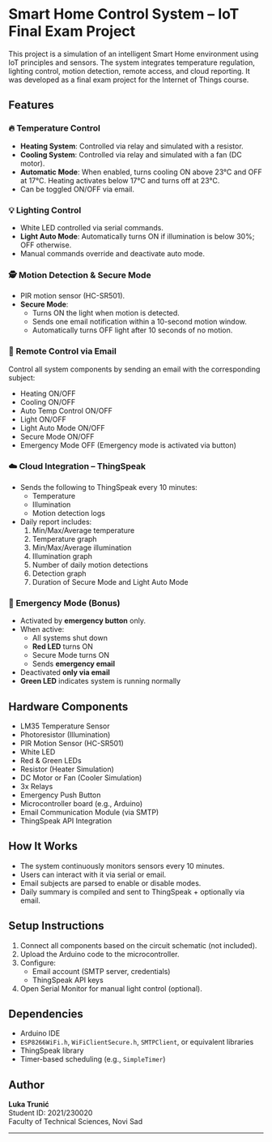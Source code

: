# Smart Home Control System – IoT Final Exam Project

This project is a simulation of an intelligent Smart Home environment using IoT principles and sensors. The system integrates temperature regulation, lighting control, motion detection, remote access, and cloud reporting. It was developed as a final exam project for the Internet of Things course.

## Features

### 🔥 Temperature Control
- **Heating System**: Controlled via relay and simulated with a resistor.
- **Cooling System**: Controlled via relay and simulated with a fan (DC motor).
- **Automatic Mode**: When enabled, turns cooling ON above 23°C and OFF at 17°C. Heating activates below 17°C and turns off at 23°C.
- Can be toggled ON/OFF via email.

### 💡 Lighting Control
- White LED controlled via serial commands.
- **Light Auto Mode**: Automatically turns ON if illumination is below 30%; OFF otherwise.
- Manual commands override and deactivate auto mode.

### 🕵️ Motion Detection & Secure Mode
- PIR motion sensor (HC-SR501).
- **Secure Mode**:
  - Turns ON the light when motion is detected.
  - Sends one email notification within a 10-second motion window.
  - Automatically turns OFF light after 10 seconds of no motion.

### 📧 Remote Control via Email
Control all system components by sending an email with the corresponding subject:
- Heating ON/OFF
- Cooling ON/OFF
- Auto Temp Control ON/OFF
- Light ON/OFF
- Light Auto Mode ON/OFF
- Secure Mode ON/OFF
- Emergency Mode OFF (Emergency mode is activated via button)

### ☁️ Cloud Integration – ThingSpeak
- Sends the following to ThingSpeak every 10 minutes:
  - Temperature
  - Illumination
  - Motion detection logs
- Daily report includes:
  1. Min/Max/Average temperature
  2. Temperature graph
  3. Min/Max/Average illumination
  4. Illumination graph
  5. Number of daily motion detections
  6. Detection graph
  7. Duration of Secure Mode and Light Auto Mode

### 🚨 Emergency Mode (Bonus)
- Activated by **emergency button** only.
- When active:
  - All systems shut down
  - **Red LED** turns ON
  - Secure Mode turns ON
  - Sends **emergency email**
- Deactivated **only via email**
- **Green LED** indicates system is running normally

## Hardware Components

- LM35 Temperature Sensor
- Photoresistor (Illumination)
- PIR Motion Sensor (HC-SR501)
- White LED
- Red & Green LEDs
- Resistor (Heater Simulation)
- DC Motor or Fan (Cooler Simulation)
- 3x Relays
- Emergency Push Button
- Microcontroller board (e.g., Arduino)
- Email Communication Module (via SMTP)
- ThingSpeak API Integration

## How It Works

- The system continuously monitors sensors every 10 minutes.
- Users can interact with it via serial or email.
- Email subjects are parsed to enable or disable modes.
- Daily summary is compiled and sent to ThingSpeak + optionally via email.

## Setup Instructions

1. Connect all components based on the circuit schematic (not included).
2. Upload the Arduino code to the microcontroller.
3. Configure:
   - Email account (SMTP server, credentials)
   - ThingSpeak API keys
4. Open Serial Monitor for manual light control (optional).

## Dependencies

- Arduino IDE
- `ESP8266WiFi.h`, `WiFiClientSecure.h`, `SMTPClient`, or equivalent libraries
- ThingSpeak library
- Timer-based scheduling (e.g., `SimpleTimer`)

## Author

**Luka Trunić**  
Student ID: 2021/230020  
Faculty of Technical Sciences, Novi Sad

---

